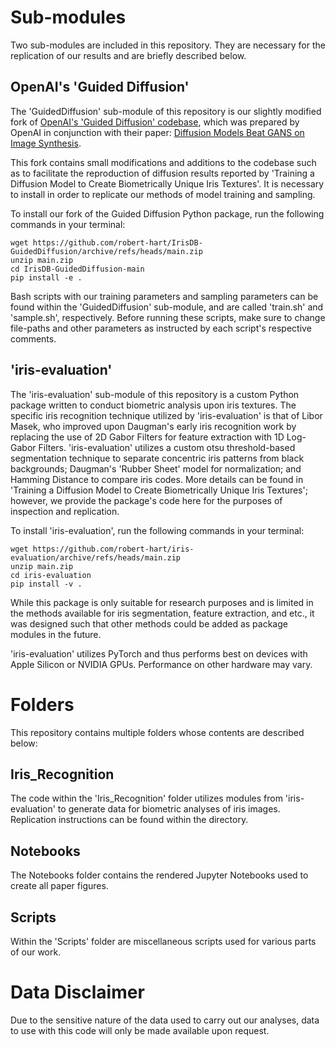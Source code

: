 # Sub-modules
Two sub-modules are included in this repository. They are necessary for the replication of our results and are briefly described below.


## OpenAI's 'Guided Diffusion'
The 'GuidedDiffusion' sub-module of this repository is our slightly modified fork of [OpenAI's 'Guided Diffusion' codebase](https://github.com/openai/guided-diffusion), which was prepared by OpenAI in conjunction with their paper: [Diffusion Models Beat GANS on Image Synthesis](http://arxiv.org/abs/2105.05233).

This fork contains small modifications and additions to the codebase such as to facilitate the reproduction of diffusion results reported by 'Training a Diffusion Model to Create Biometrically Unique Iris Textures'. It is necessary to install in order to replicate our methods of model training and sampling.

To install our fork of the Guided Diffusion Python package, run the following commands in your terminal:

```
wget https://github.com/robert-hart/IrisDB-GuidedDiffusion/archive/refs/heads/main.zip
unzip main.zip
cd IrisDB-GuidedDiffusion-main
pip install -e .
```

Bash scripts with our training parameters and sampling parameters can be found within the 'GuidedDiffusion' sub-module, and are called 'train.sh' and 'sample.sh', respectively. Before running these scripts, make sure to change file-paths and other parameters as instructed by each script's respective comments.

## 'iris-evaluation'
The 'iris-evaluation' sub-module of this repository is a custom Python package written to conduct biometric analysis upon iris textures. The specific iris recognition technique utilized by 'iris-evaluation' is that of Libor Masek, who improved upon Daugman's early iris recognition work by replacing the use of 2D Gabor Filters for feature extraction with 1D Log-Gabor Filters. 'iris-evaluation' utilizes a custom otsu threshold-based segmentation technique to separate concentric iris patterns from black backgrounds; Daugman's 'Rubber Sheet' model for normalization; and Hamming Distance to compare iris codes. More details can be found in 'Training a Diffusion Model to Create Biometrically Unique Iris Textures'; however, we provide the package's code here for the purposes of inspection and replication.

To install 'iris-evaluation', run the following commands in your terminal:

```
wget https://github.com/robert-hart/iris-evaluation/archive/refs/heads/main.zip
unzip main.zip
cd iris-evaluation
pip install -v .
```

While this package is only suitable for research purposes and is limited in the methods available for iris segmentation, feature extraction, and etc., it was designed such that other methods could be added as package modules in the future.

'iris-evaluation' utilizes PyTorch and thus performs best on devices with Apple Silicon or NVIDIA GPUs. Performance on other hardware may vary.

# Folders
This repository contains multiple folders whose contents are described below:

## Iris_Recognition
The code within the 'Iris_Recognition' folder utilizes modules from 'iris-evaluation' to generate data for biometric analyses of iris images. Replication instructions can be found within the directory.

## Notebooks
The Notebooks folder contains the rendered Jupyter Notebooks used to create all paper figures.

## Scripts
Within the 'Scripts' folder are miscellaneous scripts used for various parts of our work.

# Data Disclaimer
Due to the sensitive nature of the data used to carry out our analyses, data to use with this code will only be made available upon request.
